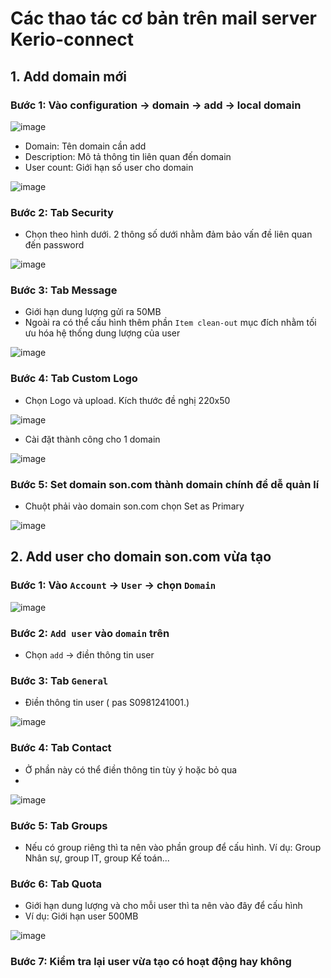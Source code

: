 # Các thao tác cơ bản trên mail server Kerio-connect
## 1. Add domain mới
### Bước 1: Vào configuration -> domain -> add -> local domain
![image](https://user-images.githubusercontent.com/110179869/192675695-a7b57ea6-3a2c-4e61-be5b-f6845abbde81.png)

- Domain: Tên domain cần add
- Description: Mô tả thông tin liên quan đến domain
- User count: Giới hạn số user cho domain

![image](https://user-images.githubusercontent.com/110179869/192676616-c16a3300-b736-4022-bcaa-8bcf85a85a98.png)

### Bước 2: Tab Security
- Chọn theo hình dưới. 2 thông số dưới nhằm đảm bảo vấn đề liên quan đến password

![image](https://user-images.githubusercontent.com/110179869/192676033-4c0e3ac1-f430-4951-a935-53ae43a9bc36.png)

### Bước 3: Tab Message
- Giới hạn dung lượng gửi ra 50MB
- Ngoài ra có thể cấu hình thêm phần `Item clean-out` mục đích nhằm tối ưu hóa hệ thống dung lượng của user

![image](https://user-images.githubusercontent.com/110179869/192676226-3a42f98d-1774-41fa-9de5-cee4fd4dd750.png)

### Bước 4: Tab Custom Logo

- Chọn Logo và upload. Kích thước đề nghị 220x50

![image](https://user-images.githubusercontent.com/110179869/192676384-3c3d427b-133b-4aa2-b0fd-19c421993e0b.png)

- Cài đặt thành công cho 1 domain

![image](https://user-images.githubusercontent.com/110179869/192676772-57eef849-408c-4d52-8db3-8cff16449dd2.png)

### Bước 5: Set domain son.com thành domain chính để dễ quản lí

- Chuột phải vào domain son.com chọn Set as Primary

![image](https://user-images.githubusercontent.com/110179869/192676885-4d06e93b-ff5e-482f-b267-f1d19d9af922.png)

## 2. Add user cho domain son.com vừa tạo
### Bước 1: Vào `Account` -> `User` -> chọn `Domain`
![image](https://user-images.githubusercontent.com/110179869/192676999-e65bdd69-eff4-4ffb-88be-81d6c53f994c.png)

### Bước 2: `Add user` vào `domain` trên
- Chọn `add` -> điền thông tin user
### Bước 3: Tab `General`
- Điền thông tin user ( pas S0981241001.)

![image](https://user-images.githubusercontent.com/110179869/192677350-bf878c8a-8cae-404d-8e90-3e41bbfba921.png)

### Bước 4: Tab Contact
- Ở phần này có thể điền thông tin tùy ý hoặc bỏ qua
- 
![image](https://user-images.githubusercontent.com/110179869/192677959-23105a2d-1cd0-44b0-b561-48d95a9a63b1.png)

### Bước 5: Tab Groups

- Nếu có group riêng thì ta nên vào phần group để cấu hình. Ví dụ: Group Nhân sự, group IT, group Kế toán...
### Bước 6: Tab Quota

- Giới hạn dung lượng và cho mỗi user thì ta nên vào đây để cấu hình
- Ví dụ: Giới hạn user 500MB

![image](https://user-images.githubusercontent.com/110179869/192678045-518e1d22-64ac-49c5-9f8d-f0f250778bb4.png)

### Bước 7: Kiểm tra lại user vừa tạo có hoạt động hay không


























